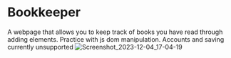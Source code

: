 # Bookkeeper
A webpage that allows you to keep track of books you have read through adding elements. Practice with js dom manipulation.
Accounts and saving currently unsupported
![Screenshot_2023-12-04_17-04-19](https://github.com/Mnduku/Bookkeeper/assets/116856099/0a653f51-58f2-4f46-b153-a42d639f2d74)
